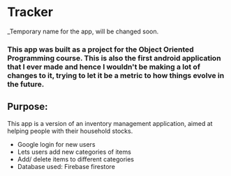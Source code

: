 # Tracker
_Temporary name for the app, will be changed soon.

### This app was built as a project for the Object Oriented Programming course. This is also the first android application that I ever made and hence I wouldn't be making a lot of changes to it, trying to let it be a metric to how things evolve in the future.

## Purpose:
This app is a version of an inventory management application, aimed at helping people with their household stocks.
  * Google login for new users
  * Lets users add new categories of items
  * Add/ delete items to different categories
  * Database used: Firebase firestore
